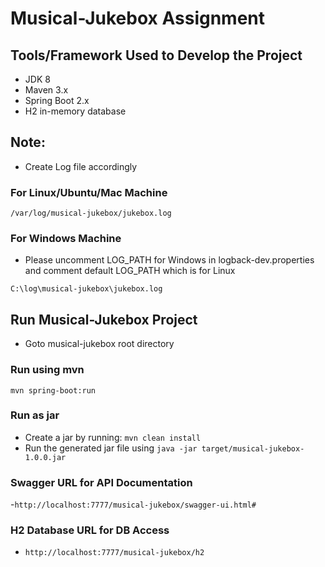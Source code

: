# Musical-Jukebox Assignment

## Tools/Framework Used to Develop the Project
- JDK 8
- Maven 3.x
- Spring Boot 2.x
- H2 in-memory database

## Note:
- Create Log file accordingly
### For Linux/Ubuntu/Mac Machine
```
/var/log/musical-jukebox/jukebox.log
```
### For Windows Machine
- Please uncomment LOG_PATH for Windows in logback-dev.properties and comment default LOG_PATH which is for Linux
```
C:\log\musical-jukebox\jukebox.log
```

## Run Musical-Jukebox Project
- Goto musical-jukebox root directory

### Run using mvn
```
mvn spring-boot:run
```

### Run as jar
- Create a jar by running: `mvn clean install`
- Run the generated jar file using `java -jar target/musical-jukebox-1.0.0.jar `

### Swagger URL for API Documentation
-`http://localhost:7777/musical-jukebox/swagger-ui.html#`

### H2 Database URL for DB Access
- `http://localhost:7777/musical-jukebox/h2`
